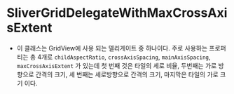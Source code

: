 # SliverGridDelegateWithMaxCrossAxisExtent
- 이 클래스는 GridView에 사용 되는 델리게이트 중 하나이다.
  주로 사용하는 프로퍼티는 총 4개로 `childAspectRatio`, `crossAxisSpacing`, `mainAxisSpacing`, `maxCrossAxisExtent` 가 있는데 첫 번째 것은  타일의 세로 비율, 두번째는 가로 방향으로 간격의 크기, 세 번째는 세로방향으로 간격의 크기, 마지막은 타일의 가로 크기 이다.